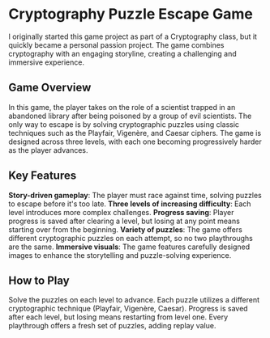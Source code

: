 # Cryptography Puzzle Escape Game
I originally started this game project as part of a Cryptography class, but it quickly became a personal passion project. The game combines cryptography with an engaging storyline, creating a challenging and immersive experience.

## Game Overview
In this game, the player takes on the role of a scientist trapped in an abandoned library after being poisoned by a group of evil scientists. The only way to escape is by solving cryptographic puzzles using classic techniques such as the Playfair, Vigenère, and Caesar ciphers. The game is designed across three levels, with each one becoming progressively harder as the player advances.

## Key Features
**Story-driven gameplay**: The player must race against time, solving puzzles to escape before it's too late.
**Three levels of increasing difficulty**: Each level introduces more complex challenges.
**Progress saving**: Player progress is saved after clearing a level, but losing at any point means starting over from the beginning.
**Variety of puzzles**: The game offers different cryptographic puzzles on each attempt, so no two playthroughs are the same.
**Immersive visuals**: The game features carefully designed images to enhance the storytelling and puzzle-solving experience.

## How to Play
Solve the puzzles on each level to advance.
Each puzzle utilizes a different cryptographic technique (Playfair, Vigenère, Caesar).
Progress is saved after each level, but losing means restarting from level one.
Every playthrough offers a fresh set of puzzles, adding replay value.
